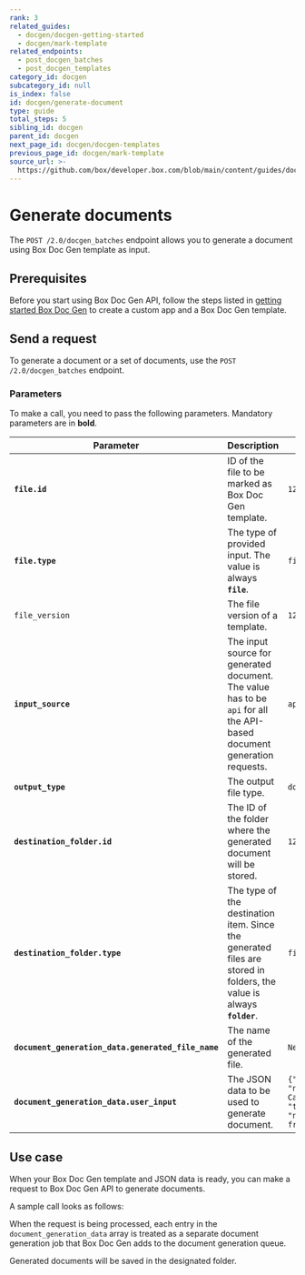 ```yaml
---
rank: 3
related_guides:
  - docgen/docgen-getting-started
  - docgen/mark-template
related_endpoints:
  - post_docgen_batches
  - post_docgen_templates
category_id: docgen
subcategory_id: null
is_index: false
id: docgen/generate-document
type: guide
total_steps: 5
sibling_id: docgen
parent_id: docgen
next_page_id: docgen/docgen-templates
previous_page_id: docgen/mark-template
source_url: >-
  https://github.com/box/developer.box.com/blob/main/content/guides/docgen/generate-document.md
---
```

# Generate documents

The `POST /2.0/docgen_batches` endpoint allows you to generate a document using Box Doc Gen template as input.

## Prerequisites

Before you start using Box Doc Gen API, follow the steps listed in [getting started Box Doc Gen][docgen-prerequisites] to create a custom app and a Box Doc Gen template.

## Send a request

To generate a document or a set of documents,
use the `POST /2.0/docgen_batches` endpoint.

### Parameters

To make a call, you need to pass the following parameters.
Mandatory parameters are in **bold**.

| Parameter    |Description         | Example                     |
| ------------ | ------ | --- |
| **`file.id`** | ID of the file to be marked as Box Doc Gen template. | `12345678` |
| **`file.type`** | The type of provided input. The value is always **`file`**. | `file` |
| `file_version` | The file version of a template. | `12345` |
| **`input_source`** | The input source for generated document. The value has to be `api` for all the API-based document generation requests. | `api` |
| **`output_type`** | The output file type. | `docx` |
| **`destination_folder.id`** | The ID of the folder where the generated document will be stored. | `12345678` |
| **`destination_folder.type`** | The type of the destination item. Since the generated files are stored in folders, the value is always **`folder`**. | `file` |
| **`document_generation_data.generated_file_name`** | The name of the generated file. | `New_Template` |
| **`document_generation_data.user_input`**  | The JSON data to be used to generate document. | `{"id": 2, "name": "Ink  Cartridge", "type": "non-fragile"}`|

## Use case

When your Box Doc Gen template and JSON data is ready, you can make a request to Box Doc Gen API to generate documents.

A sample call looks as follows:

<Samples id='post_docgen_batches' >

</Samples>

When the request is being processed, each entry in the `document_generation_data` array is treated as a separate document generation job that Box Doc Gen adds to the document generation queue.

Generated documents will be saved in the designated folder.

[docgen-prerequisites]: g://docgen/docgen-getting-started
